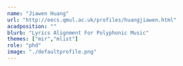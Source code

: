 ```yaml
---
name: "Jiawen Huang"
url: "http://eecs.qmul.ac.uk/profiles/huangjiawen.html"
acadposition: ""
blurb: "Lyrics Alignment For Polyphonic Music"
themes: ["mir","mlist"]
role: "phd"
image: "./defaultprofile.png"
---
```

